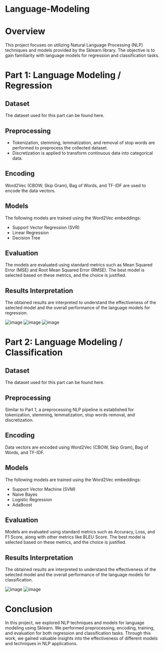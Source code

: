 # Language-Modeling
# Overview
This project focuses on utilizing Natural Language Processing (NLP) techniques and models provided by the Sklearn library. The objective is to gain familiarity with language models for regression and classification tasks.

# Part 1: Language Modeling / Regression
## Dataset
The dataset used for this part can be found here.

## Preprocessing
- Tokenization, stemming, lemmatization, and removal of stop words are performed to preprocess the collected dataset.
- Discretization is applied to transform continuous data into categorical data.
  
## Encoding
Word2Vec (CBOW, Skip Gram), Bag of Words, and TF-IDF are used to encode the data vectors.

## Models
The following models are trained using the Word2Vec embeddings:

- Support Vector Regression (SVR)
- Linear Regression
- Decision Tree
  
## Evaluation
The models are evaluated using standard metrics such as Mean Squared Error (MSE) and Root Mean Squared Error (RMSE). The best model is selected based on these metrics, and the choice is justified.

## Results Interpretation
The obtained results are interpreted to understand the effectiveness of the selected model and the overall performance of the language models for regression.



![image](https://github.com/IMANEELAOUFI/Language-Modeling/assets/118814232/ab325146-1855-4be3-8164-27a6d8adc1b4)
![image](https://github.com/IMANEELAOUFI/Language-Modeling/assets/118814232/8a18d70a-49bf-49d0-bc37-d11e562bbebf)
![image](https://github.com/IMANEELAOUFI/Language-Modeling/assets/118814232/84811944-5842-4a39-a31f-bfeaf68d29bb)









# Part 2: Language Modeling / Classification
## Dataset
The dataset used for this part can be found here.

## Preprocessing
Similar to Part 1, a preprocessing NLP pipeline is established for tokenization, stemming, lemmatization, stop words removal, and discretization.

## Encoding
Data vectors are encoded using Word2Vec (CBOW, Skip Gram), Bag of Words, and TF-IDF.

## Models
The following models are trained using the Word2Vec embeddings:

- Support Vector Machine (SVM)
- Naive Bayes
- Logistic Regression
- AdaBoost
  
## Evaluation
Models are evaluated using standard metrics such as Accuracy, Loss, and F1 Score, along with other metrics like BLEU Score. The best model is selected based on these metrics, and the choice is justified.

## Results Interpretation
The obtained results are interpreted to understand the effectiveness of the selected model and the overall performance of the language models for classification.

![image](https://github.com/IMANEELAOUFI/Language-Modeling/assets/118814232/27ac96ae-1035-41a2-9365-1a7a911a7dcd)
![image](https://github.com/IMANEELAOUFI/Language-Modeling/assets/118814232/a5cb849e-49d9-4ec2-9367-99f63ca51d97)




# Conclusion
In this project, we explored NLP techniques and models for language modeling using Sklearn. We performed preprocessing, encoding, training, and evaluation for both regression and classification tasks. Through this work, we gained valuable insights into the effectiveness of different models and techniques in NLP applications.
